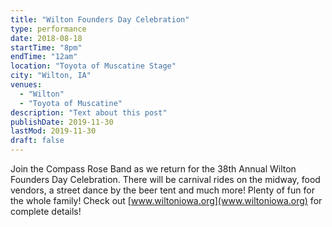 ```yaml
---
title: "Wilton Founders Day Celebration"
type: performance
date: 2018-08-18
startTime: "8pm"
endTime: "12am"
location: "Toyota of Muscatine Stage"
city: "Wilton, IA"
venues:
  - "Wilton"
  - "Toyota of Muscatine"
description: "Text about this post"
publishDate: 2019-11-30
lastMod: 2019-11-30
draft: false
---
```


Join the Compass Rose Band as we return for the 38th Annual Wilton Founders Day Celebration. There will be carnival rides on the midway, food vendors, a street dance by the beer tent and much more! Plenty of fun for the whole family! Check out [www.wiltoniowa.org](www.wiltoniowa.org) for complete details!
